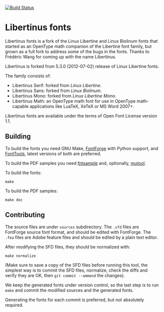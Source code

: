 [![Build Status](https://travis-ci.org/libertinus-fonts/libertinus.svg?branch=master)](https://travis-ci.org/libertinus-fonts/libertinus)

Libertinus fonts
================

Libertinus fonts is a fork of the Linux Libertine and Linux Biolinum fonts that
started as an OpenType math companion of the Libertine font family, but grown
as a full fork to address some of the bugs in the fonts. Thanks to Frédéric
Wang for coming up with the name Libertinus.

Libertinus is forked from 5.3.0 (2012-07-02) release of Linux Libertine fonts.

The family consists of:

* Libertinus Serif: forked from *Linux Libertine*.
* Libertinus Sans: forked from *Linux Biolinum*.
* Libertinus Mono: forked from *Linux Libertine Mono*.
* Libertinus Math: an OpenType math font for use in OpenType math-capable
  applications like LuaTeX, XeTeX or MS Word 2007+.

Libertinus fonts are available under the terms of Open Font License version
1.1.

Building
--------
To build the fonts you need GNU Make, [FontForge][1] with Python support, and
[FontTools][2], latest versions of both are preferred.

To build the PDF samples you need [fntsample][3] and, optionally, [mutool][4].

To build the fonts:

    make

To build the PDF samples:

    make doc

Contributing
------------
The source files are under `sources` subdirectory. The `.sfd` files are
FontForge source font format, and should be edited with FontForge. The `.fea`
files are Adobe feature files and should be edited by a plain text editor.

After modifying the SFD files, they should be normalized with:

    make normalize

(Make sure to save a copy of the SFD files before running this tool, the
simplest way is to commit the SFD files, normalize, check the diffs and verify
they are OK, then `git commit --ammend` the changes).

We keep the generated fonts under version control, so the last step is to run
`make` and commit the modified sources and the generated fonts.

Generating the fonts for each commit is preferred, but not absolutely required.

[1]: https://fontforge.github.io
[2]: https://github.com/fonttools/fonttools
[3]: https://github.com/eugmes/fntsample
[4]: https://mupdf.com/

